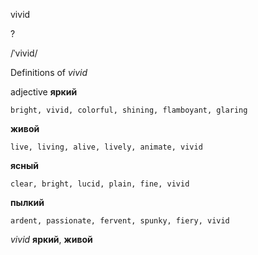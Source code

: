 vivid

?

/ˈvivid/

Definitions of _vivid_

adjective
**яркий**

    bright, vivid, colorful, shining, flamboyant, glaring
**живой**

    live, living, alive, lively, animate, vivid
**ясный**

    clear, bright, lucid, plain, fine, vivid
**пылкий**

    ardent, passionate, fervent, spunky, fiery, vivid

_vivid_
**яркий**, **живой**